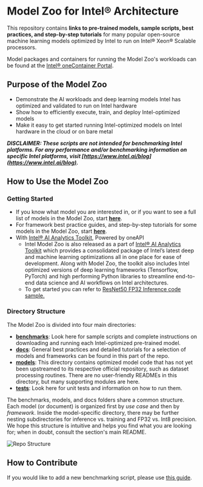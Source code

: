 # Model Zoo for Intel® Architecture

This repository contains **links to pre-trained models, sample scripts, best practices, and step-by-step tutorials** for many popular open-source machine learning models optimized by Intel to run on Intel® Xeon® Scalable processors. 

Model packages and containers for running the Model Zoo's workloads can be found at the [Intel® oneContainer Portal](https://software.intel.com/containers).

## Purpose of the Model Zoo

  - Demonstrate the AI workloads and deep learning models Intel has optimized and validated to run on Intel hardware
  - Show how to efficiently execute, train, and deploy Intel-optimized models
  - Make it easy to get started running Intel-optimized models on Intel hardware in the cloud or on bare metal

***DISCLAIMER: These scripts are not intended for benchmarking Intel platforms. 
For any performance and/or benchmarking information on specific Intel platforms, visit [https://www.intel.ai/blog](https://www.intel.ai/blog).***

## How to Use the Model Zoo

### Getting Started
- If you know what model you are interested in, or if you want to see a full list of models in the Model Zoo, start **[here](/benchmarks)**.
- For framework best practice guides, and step-by-step tutorials for some models in the Model Zoo, start **[here](/docs)**.
- With [Intel® AI Analytics Toolkit](https://software.intel.com/content/www/us/en/develop/tools/oneapi/ai-analytics-toolkit.html), Powered by oneAPI
   - Intel Model Zoo is also released as a part of [Intel® AI Analytics Toolkit](https://software.intel.com/content/www/us/en/develop/tools/oneapi/ai-analytics-toolkit.html) which provides a consolidated package of Intel’s latest deep and machine learning optimizations all in one place for ease of development. Along with Model Zoo,  the toolkit also includes Intel optimized versions of deep learning frameworks (Tensorflow, PyTorch) and high performing Python libraries to streamline end-to-end data science and AI workflows on Intel architectures.
   - To get started you can refer to [ResNet50 FP32 Inference code sample.](https://github.com/oneapi-src/oneAPI-samples/tree/master/AI-and-Analytics/Features-and-Functionality/IntelTensorFlow_ModelZoo_Inference_with_FP32_Int8)

### Directory Structure
The Model Zoo is divided into four main directories:
- **[benchmarks](/benchmarks)**: Look here for sample scripts and complete instructions on downloading and running each Intel-optimized pre-trained model.
- **[docs](/docs)**: General best practices and detailed tutorials for a selection of models and frameworks can be found in this part of the repo. 
- **[models](/models)**: This directory contains optimized model code that has not yet been upstreamed to its respective official repository, such as dataset processing routines. 
  There are no user-friendly READMEs in this directory, but many supporting modules are here.
- **[tests](/tests)**: Look here for unit tests and information on how to run them. 

The benchmarks, models, and docs folders share a common structure. Each model (or document) is organized first by *use case* and then by *framework*. 
Inside the model-specific directory, there may be further nesting subdirectories for inference vs. training and FP32 vs. Int8 precision. 
We hope this structure is intuitive and helps you find what you are looking for; when in doubt, consult the section's main README. 

![Repo Structure](repo_structure.png)

## How to Contribute
If you would like to add a new benchmarking script, please use [this guide](/Contribute.md).
